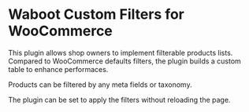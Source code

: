 # Waboot Custom Filters for WooCommerce

This plugin allows shop owners to implement filterable products lists. Compared to WooCommerce defaults filters, the plugin builds a custom table to enhance performaces.

Products can be filtered by any meta fields or taxonomy.

The plugin can be set to apply the filters without reloading the page.